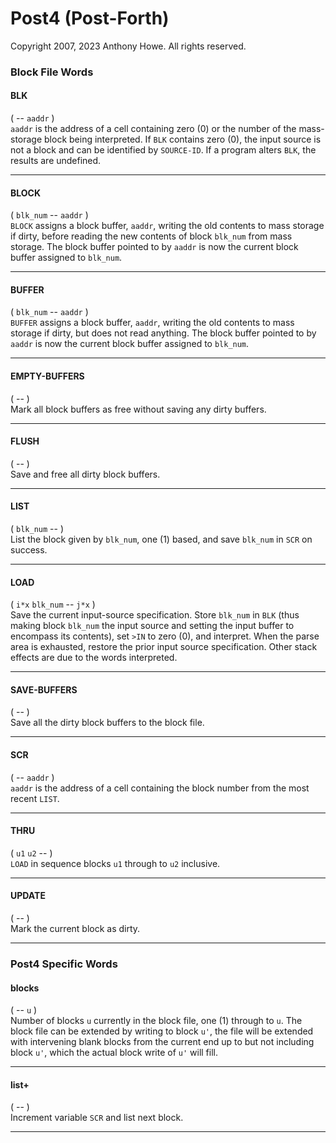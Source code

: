 Post4 (Post-Forth)
==================

Copyright 2007, 2023 Anthony Howe.  All rights reserved.


### Block File Words

#### BLK
( -- `aaddr` )  
`aaddr` is the address of a cell containing zero (0) or the number of the mass-storage block being interpreted.  If `BLK` contains zero (0), the input source is not a block and can be identified by `SOURCE-ID`.  If a program alters `BLK`, the results are undefined.

- - -
#### BLOCK
( `blk_num` -- `aaddr` )  
`BLOCK` assigns a block buffer, `aaddr`, writing the old contents to mass storage if dirty, before reading the new contents of block `blk_num` from mass storage.   The block buffer pointed to by `aaddr` is now the current block buffer assigned to `blk_num`.

- - -
#### BUFFER
( `blk_num` -- `aaddr` )  
`BUFFER` assigns a block buffer, `aaddr`, writing the old contents to mass storage if dirty, but does not read anything.  The block buffer pointed to by `aaddr` is now the current block buffer assigned to `blk_num`.

- - -
#### EMPTY-BUFFERS
( -- )  
Mark all block buffers as free without saving any dirty buffers.

- - -
#### FLUSH
( -- )  
Save and free all dirty block buffers.

- - -
#### LIST
( `blk_num` -- )  
List the block given by `blk_num`, one (1) based, and save `blk_num` in `SCR` on success.

- - -
#### LOAD
( `i*x` `blk_num` -- `j*x` )  
Save the current input-source specification.  Store `blk_num` in `BLK` (thus making block `blk_num` the input source and setting the input buffer to encompass its contents), set `>IN` to zero (0), and interpret.  When the parse area is exhausted, restore the prior input source specification.  Other stack effects are due to the words interpreted.

- - -
#### SAVE-BUFFERS
( -- )  
Save all the dirty block buffers to the block file.

- - -
#### SCR
( -- `aaddr` )  
`aaddr` is the address of a cell containing the block number from the most recent `LIST`.

- - -
#### THRU
( `u1` `u2` -- )  
`LOAD` in sequence blocks `u1` through to `u2` inclusive.

- - -
#### UPDATE
( -- )  
Mark the current block as dirty.

- - -

### Post4 Specific Words

#### blocks
( -- `u` )  
Number of blocks `u` currently in the block file, one (1) through to `u`.  The block file can be extended by writing to block `u'`, the file will be extended with intervening blank blocks from the current end up to but not including block `u'`, which the actual block write of `u'` will fill.

- - -
#### list+
( -- )  
Increment variable `SCR` and list next block.

- - -
